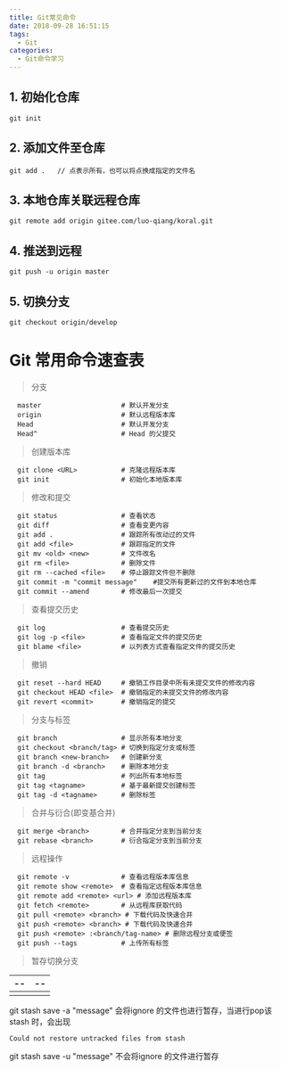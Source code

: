 ```yaml
---
title: Git常见命令
date: 2018-09-28 16:51:15
tags: 
  - Git
categories:
  - Git命令学习
---
```

## 1. 初始化仓库
    git init
## 2. 添加文件至仓库
    git add .   // 点表示所有，也可以将点换成指定的文件名
## 3. 本地仓库关联远程仓库
    git remote add origin gitee.com/luo-qiang/koral.git
## 4. 推送到远程
    git push -u origin master
## 5. 切换分支
    git checkout origin/develop

# Git 常用命令速查表

> 分支

```
  master                    # 默认开发分支
  origin                    # 默认远程版本库
  Head                      # 默认开发分支
  Head^                     # Head 的父提交
```

> 创建版本库

```
  git clone <URL>           # 克隆远程版本库
  git init                  # 初始化本地版本库
```

> 修改和提交

```
  git status                # 查看状态
  git diff                  # 查看变更内容
  git add .                 # 跟踪所有改动过的文件
  git add <file>            # 跟踪指定的文件
  git mv <old> <new>        # 文件改名
  git rm <file>             # 删除文件
  git rm --cached <file>    # 停止跟踪文件但不删除
  git commit -m "commit message"    #提交所有更新过的文件到本地仓库
  git commit --amend        # 修改最后一次提交
```

> 查看提交历史

```
  git log                   # 查看提交历史
  git log -p <file>         # 查看指定文件的提交历史
  git blame <file>          # 以列表方式查看指定文件的提交历史
```

> 撤销

```
  git reset --hard HEAD     # 撤销工作目录中所有未提交文件的修改内容
  git checkout HEAD <file>  # 撤销指定的未提交文件的修改内容
  git revert <commit>       # 撤销指定的提交
```

> 分支与标签

```
  git branch                # 显示所有本地分支
  git checkout <branch/tag> # 切换到指定分支或标签
  git branch <new-branch>   # 创建新分支
  git branch -d <branch>    # 删除本地分支
  git tag                   # 列出所有本地标签
  git tag <tagname>         # 基于最新提交创建标签
  git tag -d <tagname>      # 删除标签
```

> 合并与衍合(即变基合并)

```
  git merge <branch>        # 合并指定分支到当前分支
  git rebase <branch>       # 衍合指定分支到当前分支
```

> 远程操作

```
  git remote -v             # 查看远程版本库信息
  git remote show <remote>  # 查看指定远程版本库信息
  git remote add <remote> <url> # 添加远程版本库
  git fetch <remote>        # 从远程库获取代码
  git pull <remote> <branch> # 下载代码及快速合并
  git push <remote> <branch> # 下载代码及快速合并
  git push <remote> :<branch/tag-name> # 删除远程分支或便签
  git push --tags           # 上传所有标签
```

> 暂存切换分支

| --   | --   |
| ---- | ---- |
|      |      |

git stash save -a "message"  会将ignore 的文件也进行暂存，当进行pop该 stash 时，会出现

```shell
Could not restore untracked files from stash
```



git stash save -u "message" 不会将ignore 的文件进行暂存
